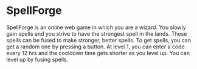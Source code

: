# SpellForge
SpellForge is an online web game in which you are a wizard. You slowly gain spells and you strive to have the strongest spell in the lands. These spells can be fused to make stronger, better spells. To get spells, you can get a random one by pressing a button. At level 1, you can enter a code every 12 hrs and the cooldown time gets shorter as you level up. You can level up by fusing spells.
